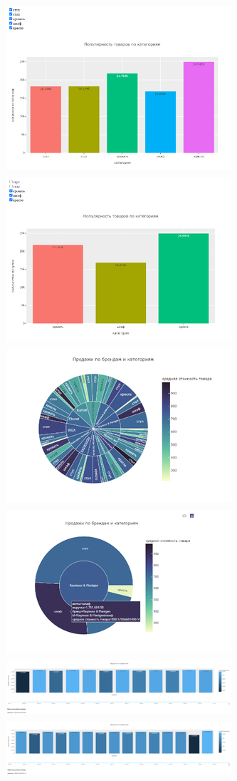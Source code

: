 ![](https://github.com/Goosolio/Portfolio/blob/main/Project%207/dash1.png)

![](https://github.com/Goosolio/Portfolio/blob/main/Project%207/dash2.png)

![](https://github.com/Goosolio/Portfolio/blob/main/Project%207/dash3.png)

![](https://github.com/Goosolio/Portfolio/blob/main/Project%207/dash4.png)

![](https://github.com/Goosolio/Portfolio/blob/main/Project%207/dash5.png)

![](https://github.com/Goosolio/Portfolio/blob/main/Project%207/dash6.png)
